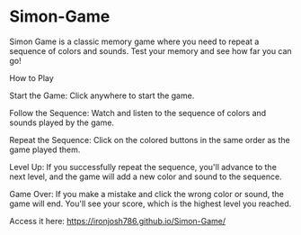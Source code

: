 # Simon-Game
Simon Game is a classic memory game where you need to repeat a sequence of colors and sounds. Test your memory and see how far you can go!

How to Play

Start the Game: Click anywhere to start the game.

Follow the Sequence: Watch and listen to the sequence of colors and sounds played by the game.

Repeat the Sequence: Click on the colored buttons in the same order as the game played them.

Level Up: If you successfully repeat the sequence, you'll advance to the next level, and the game will add a new color and sound to the sequence.

Game Over: If you make a mistake and click the wrong color or sound, the game will end. You'll see your score, which is the highest level you reached.

Access it here: https://ironjosh786.github.io/Simon-Game/
